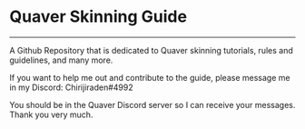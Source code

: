 # Quaver Skinning Guide

---

A Github Repository that is dedicated to Quaver skinning tutorials, rules and guidelines, and many more.

If you want to help me out and contribute to the guide, please message me in my Discord: Chirijiraden#4992

You should be in the Quaver Discord server so I can receive your messages. Thank you very much.
